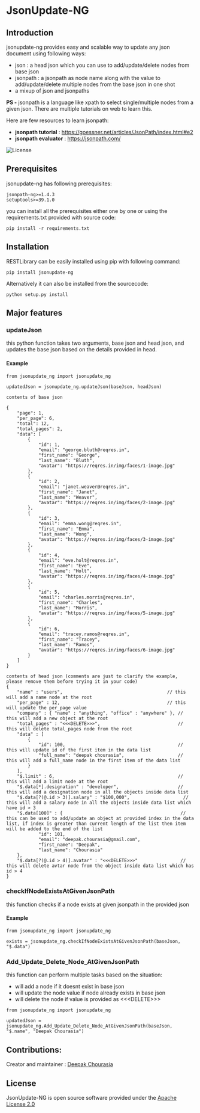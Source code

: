 JsonUpdate-NG
==========================

Introduction
------------
jsonupdate-ng provides easy and scalable way to update any json document using following ways:
* json : a head json which you can use to add/update/delete nodes from base json
* jsonpath : a jsonpath as node name along with the value to add/update/delete multiple nodes from the base json in one shot
* a mixup of json and jsonpaths

**PS -** jsonpath is a language like xpath to select single/multiple nodes from a given json. There are multiple tutorials on web to learn this.

Here are few resources to learn jsonpath:
* **jsonpath tutorial** : https://goessner.net/articles/JsonPath/index.html#e2
* **jsonpath evaluator** : https://jsonpath.com/ 

![License](https://img.shields.io/pypi/l/robotframework.svg)

Prerequisites
-------------
jsonupdate-ng has following prerequisites:
```
jsonpath-ng>=1.4.3
setuptools>=39.1.0
```
you can install all the prerequisites either one by one or using the requirements.txt provided with source code:
```
pip install -r requirements.txt
```
Installation
------------
RESTLibrary can be easily installed using pip with following command:
```
pip install jsonupdate-ng
```
Alternatively it can also be installed from the sourcecode:
```
python setup.py install
```

Major features
-----------------
### updateJson
this python function takes two arguments, base json and head json, and updates the base json based on the details provided in head.
#### Example
```
from jsonupdate_ng import jsonupdate_ng

updatedJson = jsonupdate_ng.updateJson(baseJson, headJson)
```

```
contents of base json

{
	"page": 1,
	"per_page": 6,
	"total": 12,
	"total_pages": 2,
	"data": [
		{
			"id": 1,
			"email": "george.bluth@reqres.in",
			"first_name": "George",
			"last_name": "Bluth",
			"avatar": "https://reqres.in/img/faces/1-image.jpg"
		},
		{
			"id": 2,
			"email": "janet.weaver@reqres.in",
			"first_name": "Janet",
			"last_name": "Weaver",
			"avatar": "https://reqres.in/img/faces/2-image.jpg"
		},
		{
			"id": 3,
			"email": "emma.wong@reqres.in",
			"first_name": "Emma",
			"last_name": "Wong",
			"avatar": "https://reqres.in/img/faces/3-image.jpg"
		},
		{
			"id": 4,
			"email": "eve.holt@reqres.in",
			"first_name": "Eve",
			"last_name": "Holt",
			"avatar": "https://reqres.in/img/faces/4-image.jpg"
		},
		{
			"id": 5,
			"email": "charles.morris@reqres.in",
			"first_name": "Charles",
			"last_name": "Morris",
			"avatar": "https://reqres.in/img/faces/5-image.jpg"
		},
		{
			"id": 6,
			"email": "tracey.ramos@reqres.in",
			"first_name": "Tracey",
			"last_name": "Ramos",
			"avatar": "https://reqres.in/img/faces/6-image.jpg"
		}
	]
}
```
```
contents of head json (comments are just to clarify the example, please remove them before trying it in your code)
{
    "name" : "users",                                       // this will add a name node at the root
    "per_page" : 12,                                        // this will update the per_page value
    "company" : { "name" : "anything", "office" : "anywhere" }, // this will add a new object at the root 
    "total_pages" : "<<<DELETE>>>",                             // this will delete total_pages node from the root
    "data" : [
        {
            "id": 100,                                          // this will update id of the first item in the data list
			"full_name": "deepak chourasia",                    // this will add a full_name node in the first item of the data list
        }
    ],
    "$.limit" : 6,                                              // this will add a limit node at the root
    "$.data[*].designation" : "developer",                      // this will add a designation node in all the objects inside data list
    "$.data[?(@.id > 3)].salary" : "$100,000",                    // this will add a salary node in all the objects inside data list which have id > 3
    "$.data[100]" : {                                            // this can be used to add/update an object at provided index in the data list, if index is greater than current length of the list then item will be added to the end of the list
			"id": 101,
			"email": "deepak.chourasia@gmail.com",
			"first_name": "Deepak",
			"last_name": "Chourasia"
    },
    "$.data[?(@.id > 4)].avatar" : "<<<DELETE>>>"                // this will delete avtar node from the object inside data list which has id > 4
}
```

### checkIfNodeExistsAtGivenJsonPath
this function checks if a node exists at given jsonpath in the provided json
#### Example
```
from jsonupdate_ng import jsonupdate_ng

exists = jsonupdate_ng.checkIfNodeExistsAtGivenJsonPath(baseJson, "$.data")
```
### Add_Update_Delete_Node_AtGivenJsonPath
this function can perform multiple tasks based on the situation:
* will add a node if it doesnt exist in base json
* will update the node value if node already exists in base json
* will delete the node if value is provided as <<<DELETE\>>>
```
from jsonupdate_ng import jsonupdate_ng

updatedJson = jsonupdate_ng.Add_Update_Delete_Node_AtGivenJsonPath(baseJson, "$.name", "Deepak Chourasia")
```
Contributions:
--------------
Creator and maintainer : [Deepak Chourasia](https://www.linkedin.com/in/deepak-chourasia-10767610/)

License
--------
JsonUpdate-NG is open source software provided under the [Apache License 2.0](http://apache.org/licenses/LICENSE-2.0)